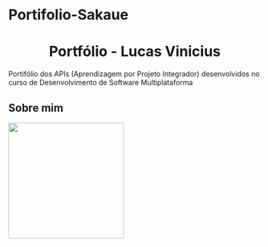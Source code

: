 # Portifolio-Sakaue

<h1 align="center">Portfólio  - Lucas Vinicius</h1>
Portifólio dos APIs (Aprendizagem por Projeto Integrador) desenvolvidos no curso de Desenvolvimento de Software Multiplataforma

## Sobre mim

<div> 
     <img width="230px"  src= "./Foto.jpeg"/>